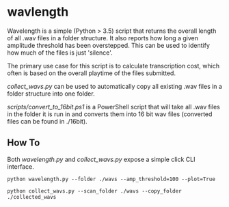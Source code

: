 # wavlength
Wavelength is a simple (Python > 3.5) script that returns the overall length of all .wav files in a folder structure.
It also reports how long a given amplitude threshold has been overstepped. This can be used to identify
how much of the files is just 'silence'.

The primary use case for this script is to calculate transcription cost, which often is
based on the overall playtime of the files submitted.

*collect_wavs.py* can be used to automatically copy all existing .wav files in a folder structure into one folder.

*scripts/convert_to_16bit.ps1* is a PowerShell script that will take all .wav files in the folder it is run in and
converts them into 16 bit wav files (converted files can be found in ./16bit).

## How To
Both *wavelength.py* and *collect_wavs.py* expose a simple click CLI interface.

`python wavelength.py --folder ./wavs --amp_threshold=100 --plot=True`

`python collect_wavs.py --scan_folder ./wavs --copy_folder ./collected_wavs`
